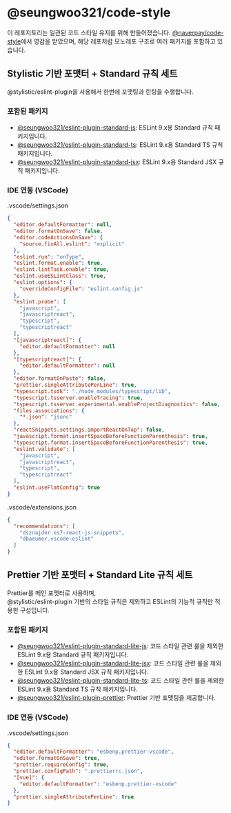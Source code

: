 # @seungwoo321/code-style

이 레포지토리는 일관된 코드 스타일 유지를 위해 만들어졌습니다.
[@naverpay/code-style](https://github.com/NaverPayDev/code-style/)에서 영감을 받았으며, 해당 레포처럼 모노레포 구조로 여러 패키지를 포함하고 있습니다.

## Stylistic 기반 포맷터 + Standard 규칙 세트

@stylistic/eslint-plugin을 사용해서 한번에 포맷팅과 린팅을 수행합니다.

### 포함된 패키지

- [@seungwoo321/eslint-plugin-standard-js](/packages/eslint-plugin-standard-js/): ESLint 9.x용 Standard 규칙 패키지입니다.
- [@seungwoo321/eslint-plugin-standard-ts](/packages/eslint-plugin-standard-ts/): ESLint 9.x용 Standard TS 규칙 패키지입니다.
- [@seungwoo321/eslint-plugin-standard-jsx](/packages/eslint-plugin-standard-jsx/): ESLint 9.x용 Standard JSX 규칙 패키지입니다.

### IDE 연동 (VSCode)

.vscode/settings.json

```json
{
  "editor.defaultFormatter": null,
  "editor.formatOnSave": false,
  "editor.codeActionsOnSave": {
    "source.fixAll.eslint": "explicit"
  },
  "eslint.run": "onType",
  "eslint.format.enable": true,
  "eslint.lintTask.enable": true,
  "eslint.useESLintClass": true,
  "eslint.options": {
    "overrideConfigFile": "eslint.config.js"
  },
  "eslint.probe": [
    "javascript",
    "javascriptreact",
    "typescript",
    "typescriptreact"
  ],
  "[javascriptreact]": {
    "editor.defaultFormatter": null
  },
  "[typescriptreact]": {
    "editor.defaultFormatter": null
  },
  "editor.formatOnPaste": false,
  "prettier.singleAttributePerLine": true,
  "typescript.tsdk": "./node_modules/typescript/lib",
  "typescript.tsserver.enableTracing": true,
  "typescript.tsserver.experimental.enableProjectDiagnostics": false,
  "files.associations": {
    "*.json": "jsonc"
  },
  "reactSnippets.settings.importReactOnTop": false,
  "javascript.format.insertSpaceBeforeFunctionParenthesis": true,
  "typescript.format.insertSpaceBeforeFunctionParenthesis": true,
  "eslint.validate": [
    "javascript",
    "javascriptreact",
    "typescript", 
    "typescriptreact"
  ],
  "eslint.useFlatConfig": true
}
```

.vscode/extensions.json

```json
{
  "recommendations": [
    "dsznajder.es7-react-js-snippets",
    "dbaeumer.vscode-eslint"
  ]
}

```

## Prettier 기반 포맷터 + Standard Lite 규칙 세트

Prettier를 메인 포맷터로 사용하며,  
@stylistic/eslint-plugin 기반의 스타일 규칙은 제외하고 ESLint의 기능적 규칙만 적용한 구성입니다.

### 포함된 패키지

- [@seungwoo321/eslint-plugin-standard-lite-js](/packages/eslint-plugin-standard-lite-js/): 코드 스타일 관련 룰을 제외한 ESLint 9.x용 Standard 규칙 패키지입니다.
- [@seungwoo321/eslint-plugin-standard-lite-jsx](/packages/eslint-plugin-standard-lite-jsx/): 코드 스타일 관련 룰을 제외한 ESLint 9.x용 Standard JSX 규칙 패키지입니다.
- [@seungwoo321/eslint-plugin-standard-lite-ts](/packages/eslint-plugin-standard-lite-ts/): 코드 스타일 관련 룰을 제외한 ESLint 9.x용 Standard TS 규칙 패키지입니다.
- [@seungwoo321/eslint-plugin-prettier](/packages/eslint-plugin-prettier/): Prettier 기반 포맷팅을 제공합니다.


### IDE 연동 (VSCode)

.vscode/settings.json

```json
{
  "editor.defaultFormatter": "esbenp.prettier-vscode",
  "editor.formatOnSave": true,
  "prettier.requireConfig": true,
  "prettier.configPath": ".prettierrc.json",
  "[vue]": {
    "editor.defaultFormatter": "esbenp.prettier-vscode"
  },
  "prettier.singleAttributePerLine": true
}
```


<!-- 
## 템플릿

코드 스타일을 적용한 개발 템플릿을 별도 레포지토리로 제공합니다 (추후 링크 추가 예정)
- Vite 템플릿
- Vite + React 19 + ESLint 9 + Standard rule
- Vite + Vue2 + ESLint 9 + Standard rule
- Vite + Vue3 + ESLint 9 + Standard rule
- Next 템플릿
- Next 15 + ESLint 9 + Standard rule
- Next 15 + Tailwind 4 + Shadcn/UI + ESLint 9 + Standard rule
- Turborepo 템플릿
-->
